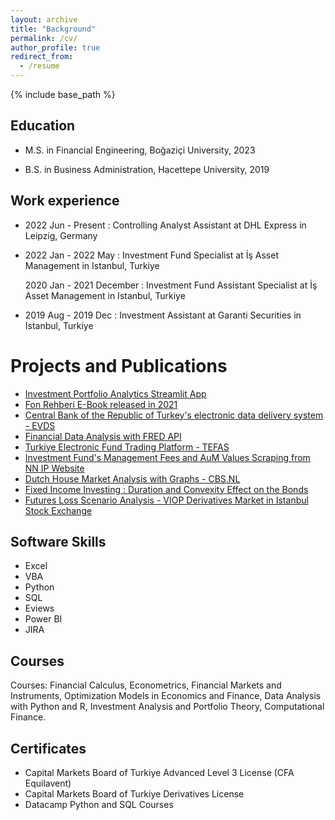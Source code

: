 ```yaml
---
layout: archive
title: "Background"
permalink: /cv/
author_profile: true
redirect_from:
  - /resume
---
```


{% include base_path %}



Education
---------
* M.S. in Financial Engineering, Boğaziçi University, 2023

* B.S. in Business Administration, Hacettepe University, 2019



Work experience
---------

* 2022 Jun - Present : Controlling Analyst Assistant at DHL Express in Leipzig, Germany

* 2022 Jan - 2022 May : Investment Fund Specialist at İş Asset Management in Istanbul, Turkiye

  2020 Jan - 2021 December : Investment Fund Assistant Specialist at İş Asset Management in Istanbul, Turkiye

* 2019 Aug - 2019 Dec : Investment Assistant at Garanti Securities in Istanbul, Turkiye


Projects and Publications
============
* [Investment Portfolio Analytics Streamlit App](https://alihanucar-portfolioanalytics-app-wga5od.streamlit.app/)
* [Fon Rehberi E-Book released in 2021](https://github.com/alihanucar/alihanucar.github.io/raw/master/files/ebook.pdf)  
* [Central Bank of the Republic of Turkey's electronic data delivery system - EVDS](https://github.com/alihanucar/evds_TCMB)
* [Financial Data Analysis with FRED API](https://github.com/alihanucar/fredapi)
* [Turkiye Electronic Fund Trading Platform - TEFAS](https://github.com/alihanucar/TefasAnalysis)
* [Investment Fund's Management Fees and AuM Values Scraping from NN IP Website](https://github.com/alihanucar/nnipscraping)
* [Dutch House Market Analysis with Graphs - CBS.NL](https://github.com/alihanucar/dutchhousemarket)
* [Fixed Income Investing : Duration and Convexity Effect on the Bonds](https://github.com/alihanucar/bondduration)
* [Futures Loss Scenario Analysis - VIOP Derivatives Market in Istanbul Stock Exchange](https://github.com/alihanucar/futurelossanalysis)

 
Software Skills
---------
* Excel
* VBA
* Python
* SQL
* Eviews
* Power BI
* JIRA

  
Courses
---------
Courses: Financial Calculus, Econometrics, Financial Markets and 
Instruments, Optimization Models in Economics and Finance, Data 
Analysis with Python and R, Investment Analysis and Portfolio Theory, 
Computational Finance.

  
Certificates
---------
* Capital Markets Board of Turkiye Advanced Level 3 License (CFA Equilavent)
* Capital Markets Board of Turkiye Derivatives License
* Datacamp Python and SQL Courses 
  
